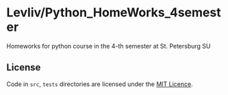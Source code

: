 # Levliv/Python_HomeWorks_4semester
Homeworks for python course in the 4-th semester at St. Petersburg SU 

## License
Code in `src`, `tests` directories are licensed under the [MIT Licence](LICENSE).
